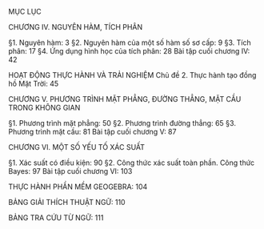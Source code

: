 MỤC LỤC

CHƯƠNG IV. NGUYÊN HÀM, TÍCH PHÂN

§1. Nguyên hàm: 3
§2. Nguyên hàm của một số hàm số sơ cấp: 9
§3. Tích phân: 17
§4. Ứng dụng hình học của tích phân: 28
Bài tập cuối chương IV: 42

HOẠT ĐỘNG THỰC HÀNH VÀ TRẢI NGHIỆM
Chủ đề 2. Thực hành tạo đồng hồ Mặt Trời: 45

CHƯƠNG V. PHƯƠNG TRÌNH MẶT PHẲNG, ĐƯỜNG THẲNG, MẶT CẦU TRONG KHÔNG GIAN

§1. Phương trình mặt phẳng: 50
§2. Phương trình đường thẳng: 65
§3. Phương trình mặt cầu: 81
Bài tập cuối chương V: 87

CHƯƠNG VI. MỘT SỐ YẾU TỐ XÁC SUẤT

§1. Xác suất có điều kiện: 90
§2. Công thức xác suất toàn phần. Công thức Bayes: 97
Bài tập cuối chương VI: 103

THỰC HÀNH PHẦN MỀM GEOGEBRA: 104

BẢNG GIẢI THÍCH THUẬT NGỮ: 110

BẢNG TRA CỨU TỪ NGỮ: 111